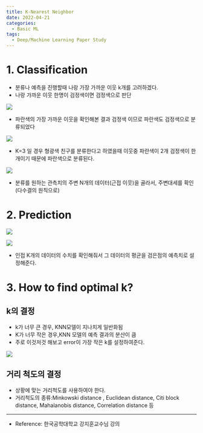 ```yaml
---
title: K-Nearest Neighbor
date: 2022-04-21
categories:
  - Basic ML 
tags: 
  - Deep/Machine Learning Paper Study
---
```


# 1. Classification

- 분류나 예측을 진행할때 나랑 가장 가까운 이웃 k개를 고려하겠다.
- 나랑 가까운 이웃 한명이 검정색이면 검정색으로 판단

![](images/KNN/Untitled.png)

- 파란색의 가장 가까운 이웃을 확인해본 결과 검정색 이므로 파란색도 검정색으로 분류되었다

![](images/KNN/Untitled%201.png)

- K=3 일 경우 형광색 친구를 분류한다고 하였을때 이웃중 파란색이 2개 검정색이 한개이기 때문에 파란색으로 분류된다.

![](images/KNN/Untitled%202.png)

- 분류를 원하는 관측치의 주변 N개의 데이터(근접 이웃)을 골라서, 주변대세를 확인 (다수결의 원칙으로)

# 2. Prediction

![](images/KNN/Untitled%203.png)

![](images/KNN/Untitled%204.png)

- 인접 K개의 데이터의 수치를 확인해줘서 그 데이터의 평균을 검은점의 예측치로 설정해준다.

# 3. How to find optimal k?

## k의 결정

- k가 너무 큰 경우, KNN모델이 지나치게 일반화됨
- K가 너무 작은 경우,KNN 모델의 예측 결과의 분산이 큼
- 주로 이것저것 해보고 error이 가장 작은 k를 설정하여준다.

![](images/KNN/Untitled%205.png)

## 거리 척도의 결정

- 상황에 맞는 거리척도를 사용하여야 한다.
- 거리척도의 종류:Minkowski distance , Euclidean distance, Citi block distance, Mahalanobis distance, Correlation distance 등

---

- Reference: 한국공학대학교 강지훈교수님 강의